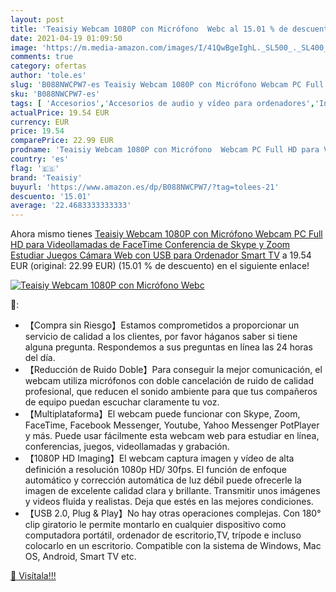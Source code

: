 ```yaml
---
layout: post
title: 'Teaisiy Webcam 1080P con Micrófono  Webc al 15.01 % de descuento'
date: 2021-04-19 01:09:50
image: 'https://m.media-amazon.com/images/I/41QwBgeIghL._SL500_._SL400_.jpg'
comments: true
category: ofertas
author: 'tole.es'
slug: 'B088NWCPW7-es Teaisiy Webcam 1080P con Micrófono Webcam PC Full HD para...'
sku: 'B088NWCPW7-es'
tags: [ 'Accesorios','Accesorios de audio y vídeo para ordenadores','Informática','Webcams y telefonía VoIP','smart','teaisiy','tv', ]
actualPrice: 19.54 EUR
currency: EUR
price: 19.54
comparePrice: 22.99 EUR
prodname: 'Teaisiy Webcam 1080P con Micrófono  Webcam PC Full HD para Videollamadas de FaceTime  Conferencia de Skype y Zoom  Estudiar  Juegos  Cámara Web con USB para Ordenador  Smart TV'
country: 'es'
flag: '🇪🇸'
brand: 'Teaisiy'
buyurl: 'https://www.amazon.es/dp/B088NWCPW7/?tag=tolees-21'
descuento: '15.01'
average: '22.4683333333333'
---
```


Ahora mismo tienes [Teaisiy Webcam 1080P con Micrófono  Webcam PC Full HD para Videollamadas de FaceTime  Conferencia de Skype y Zoom  Estudiar  Juegos  Cámara Web con USB para Ordenador  Smart TV](https://www.amazon.es/dp/B088NWCPW7/?tag=tolees-21) a 19.54 EUR (original: 22.99 EUR) (15.01 %  de descuento) en el siguiente enlace!

[![Teaisiy Webcam 1080P con Micrófono  Webc](https://m.media-amazon.com/images/I/41QwBgeIghL._SL500_._SL400_.jpg)](https://www.amazon.es/dp/B088NWCPW7/?tag=tolees-21)

🔎:

- 【Compra sin Riesgo】Estamos comprometidos a proporcionar un servicio de calidad a los clientes, por favor háganos saber si tiene alguna pregunta. Respondemos a sus preguntas en línea las 24 horas del día.
- 【Reducción de Ruido Doble】Para conseguir la mejor comunicación, el webcam utiliza micrófonos con doble cancelación de ruido de calidad profesional, que reducen el sonido ambiente para que tus compañeros de equipo puedan escuchar claramente tu voz.
- 【Multiplataforma】El webcam puede funcionar con Skype, Zoom, FaceTime, Facebook Messenger, Youtube, Yahoo Messenger PotPlayer y más. Puede usar fácilmente esta webcam web para estudiar en línea, conferencias, juegos, videollamadas y grabación.
- 【1080P HD Imaging】El webcam captura imagen y vídeo de alta definición a resolución 1080p HD/ 30fps. El función de enfoque automático y corrección automática de luz débil puede ofrecerle la imagen de excelente calidad clara y brillante. Transmitir unos imágenes y videos fluida y realistas. Deja que estés en las mejores condiciones.
- 【USB 2.0, Plug & Play】No hay otras operaciones complejas. Con 180° clip giratorio le permite montarlo en cualquier dispositivo como computadora portátil, ordenador de escritorio,TV, trípode e incluso colocarlo en un escritorio. Compatible con la sistema de Windows, Mac OS, Android, Smart TV etc.

[🛒 Visítala!!!](https://www.amazon.es/dp/B088NWCPW7/?tag=tolees-21)
